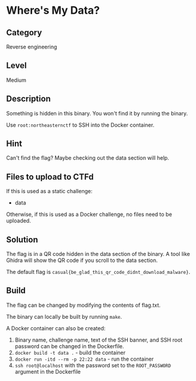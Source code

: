 # Where's My Data?

## Category

Reverse engineering

## Level

Medium

## Description

Something is hidden in this binary. You won't find it by running the binary.

Use `root:northeasternctf` to SSH into the Docker container.

## Hint

Can't find the flag? Maybe checking out the data section will help.

## Files to upload to CTFd

If this is used as a static challenge:

* data

Otherwise, if this is used as a Docker challenge, no files need to be uploaded.

## Solution

The flag is in a QR code hidden in the data section of the binary. A tool like Ghidra will show the QR code if you scroll to the data section.

The default flag is `casual{be_glad_this_qr_code_didnt_download_malware}`.

## Build

The flag can be changed by modifying the contents of flag.txt.

The binary can locally be built by running `make`.

A Docker container can also be created:

1. Binary name, challenge name, text of the SSH banner, and SSH root password can be changed in the
Dockerfile.
2. `docker build -t data .` - build the container
3. `docker run -itd --rm -p 22:22 data` - run the container
4. `ssh root@localhost` with the password set to the `ROOT_PASSWORD` argument in the Dockerfile
